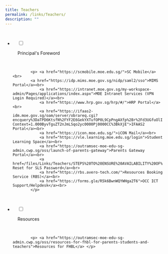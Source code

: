 ```yaml
---
title: Teachers
permalink: /links/Teachers/
description: ""
---
```

<ul class="jekyllcodex_accordion">

  <li>

    <input type="checkbox" id="accordion1">

    <label for="accordion1">Principal's Foreword</label>

    <div>

			<p> <a href="https://scmobile.moe.edu.sg/">SC Mobile</a><br>
			<a href="https://idp.mims.moe.gov.sg/nidp/saml2/sso">MIMS Portal</a><br>
				<a href="https://intranet.moe.gov.sg/my-workspace-admin/Pages/applications/index.aspx">MOE Intranet Services (VPN Login Required)</a><br>
				<a href="https://www.hrp.gov.sg/hrp/#/">HRP Portal</a><br>
				<a href="https://ifaas2-idm.moe.gov.sg/oam/server/obrareq.cgi?encquery%3DaTPD6KtsfN%2FYF2E6GekYXTufOP0L9CpPngAXfp%2Br%2Fd3UGfuOlIpycga%2BeFqQUHTCrOSOU7iwFi23lzpnyHlBzkYl%2B6kM49iuwOGyFAQOcAuQj0qqdhbg0SPOvwsu59SWP0mMXRPQ6Z6kcFuFCp8nk8MNUXGmpPQlEBGKhVSGgrDmqwvuM2oBtVplqCU73KaDgnpnOA6lOTzFiR3dYbvOIugqT0RcXXYP0xUyvxA33qPoPzoCCcaZpgVDv8Uz0r8z%20agentid%3DMOEHOST%20ver%3D1%20crmethod%3D2&ECID-Context=1.000ByvTguZT2nJmLSqo2yc0000Pj0000CC%3BkXjE">IFAAS2 Portal</a><br>
				<a href="https://icon.moe.edu.sg/">iCON Mail</a><br>
				<a href="https://vle.learning.moe.edu.sg/login">Student Learning Space</a><br>
				<a href="https://outramsec-moe-edu-sg-admin.cwp.sg/oss/launch-of-parents-gateway">Parents Gateway Portal</a><br>
				<a href=/files/Links/Teachers/STEPS%20TO%20ENSURE%20AVAILABILITY%20OF%20SELF%20help%20reset%20of%20SLS%20password.pdf">Self Reset for SLS Password</a><br>
				<a href="https://rbs.avero-tech.com/">Resources Booking Service (RBS)</a><br>
				<a href="https://forms.gle/R5k6BwnWQYWHga2T6">OCC ICT Support/Helpdesk</a><br>
			</p>

    </div>

</li>
	<li>

    <input type="checkbox" id="accordion2">

    <label for="accordion2">Resources </label>

    <div>

			<p> <a href="https://outramsec-moe-edu-sg-admin.cwp.sg/oss/resources-for-fhbl-for-parents-students-and-teachers">Resources for FHBL</a> </p>

    </div>

</li>
	
	

	
</ul>